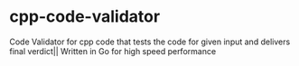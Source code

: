# cpp-code-validator
Code Validator for cpp code that tests the code for given input and delivers final verdict|| Written in Go for high speed performance

